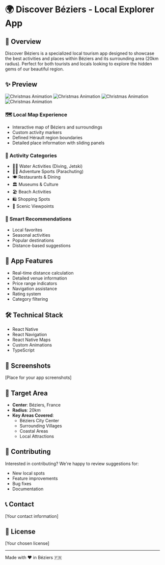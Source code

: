 # 🌍 Discover Béziers - Local Explorer App

## 🎯 Overview

Discover Béziers is a specialized local tourism app designed to showcase the best activities and places within Béziers and its surrounding area (20km radius). Perfect for both tourists and locals looking to explore the hidden gems of our beautiful region.

## ✨ Preview

![Christmas Animation]([https://cdn.discordapp.com/attachments/1217649751630286949/1321199078280925254/Fun.PNG?ex=676c5e06&is=676b0c86&hm=d2a9c79a58881710fa260661089f7d327dca1f7ed5e78e483e592138c131a22f&](https://cdn.discordapp.com/attachments/1217649751630286949/1321592024662544434/IMG_3307.png?ex=676dcbfc&is=676c7a7c&hm=f640cc50c7dfa4dc77b5b5c5375d7b31a398f0a5b4af10ad935b61b61b116d48&))
![Christmas Animation]([https://cdn.discordapp.com/attachments/1217649751630286949/1321199078280925254/Fun.PNG?ex=676c5e06&is=676b0c86&hm=d2a9c79a58881710fa260661089f7d327dca1f7ed5e78e483e592138c131a22f&](https://cdn.discordapp.com/attachments/1217649751630286949/1321592024662544434/IMG_3307.png?ex=676dcbfc&is=676c7a7c&hm=f640cc50c7dfa4dc77b5b5c5375d7b31a398f0a5b4af10ad935b61b61b116d48&))
![Christmas Animation]([https://cdn.discordapp.com/attachments/1217649751630286949/1321199078280925254/Fun.PNG?ex=676c5e06&is=676b0c86&hm=d2a9c79a58881710fa260661089f7d327dca1f7ed5e78e483e592138c131a22f&](https://cdn.discordapp.com/attachments/1217649751630286949/1321592024662544434/IMG_3307.png?ex=676dcbfc&is=676c7a7c&hm=f640cc50c7dfa4dc77b5b5c5375d7b31a398f0a5b4af10ad935b61b61b116d48&))
![Christmas Animation]([https://cdn.discordapp.com/attachments/1217649751630286949/1321199078280925254/Fun.PNG?ex=676c5e06&is=676b0c86&hm=d2a9c79a58881710fa260661089f7d327dca1f7ed5e78e483e592138c131a22f&](https://cdn.discordapp.com/attachments/1217649751630286949/1321592024662544434/IMG_3307.png?ex=676dcbfc&is=676c7a7c&hm=f640cc50c7dfa4dc77b5b5c5375d7b31a398f0a5b4af10ad935b61b61b116d48&))

### 🗺️ Local Map Experience
- Interactive map of Béziers and surroundings
- Custom activity markers
- Defined Hérault region boundaries
- Detailed place information with sliding panels

### 🎨 Activity Categories
- 🏊‍♂️ Water Activities (Diving, Jetski)
- 🏃‍♂️ Adventure Sports (Parachuting)
- 🍽️ Restaurants & Dining
- 🏛️ Museums & Culture
- 🏖️ Beach Activities
- 🛍️ Shopping Spots
- 👀 Scenic Viewpoints

### 🧠 Smart Recommendations
- Local favorites
- Seasonal activities
- Popular destinations
- Distance-based suggestions

## 📱 App Features
- Real-time distance calculation
- Detailed venue information
- Price range indicators
- Navigation assistance
- Rating system
- Category filtering

## 🛠️ Technical Stack
- React Native
- React Navigation
- React Native Maps
- Custom Animations
- TypeScript

## 📸 Screenshots

[Place for your app screenshots]

## 🎯 Target Area
- **Center**: Béziers, France
- **Radius**: 20km
- **Key Areas Covered**:
  - Béziers City Center
  - Surrounding Villages
  - Coastal Areas
  - Local Attractions

## 🤝 Contributing
Interested in contributing? We're happy to review suggestions for:
- New local spots
- Feature improvements
- Bug fixes
- Documentation

## 📞 Contact
[Your contact information]

## 📜 License
[Your chosen license]

---

Made with ❤️ in Béziers 🇫🇷
